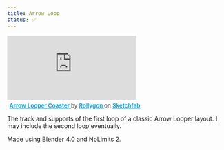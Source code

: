 ```yaml
---
title: Arrow Loop
status: ✅
---
```


<div class="sketchfab-embed-wrapper"> <iframe title="Arrow Looper Coaster" frameborder="0" allowfullscreen mozallowfullscreen="true" webkitallowfullscreen="true" allow="autoplay; fullscreen; xr-spatial-tracking" xr-spatial-tracking execution-while-out-of-viewport execution-while-not-rendered web-share src="https://sketchfab.com/models/d6c72ebc65b54876b3aad21a6027ee12/embed"> </iframe> <p style="font-size: 13px; font-weight: normal; margin: 5px; color: #4A4A4A;"> <a href="https://sketchfab.com/3d-models/arrow-looper-coaster-d6c72ebc65b54876b3aad21a6027ee12?utm_medium=embed&utm_campaign=share-popup&utm_content=d6c72ebc65b54876b3aad21a6027ee12" target="_blank" rel="nofollow" style="font-weight: bold; color: #1CAAD9;"> Arrow Looper Coaster </a> by <a href="https://sketchfab.com/Rollygon?utm_medium=embed&utm_campaign=share-popup&utm_content=d6c72ebc65b54876b3aad21a6027ee12" target="_blank" rel="nofollow" style="font-weight: bold; color: #1CAAD9;"> Rollygon </a> on <a href="https://sketchfab.com?utm_medium=embed&utm_campaign=share-popup&utm_content=d6c72ebc65b54876b3aad21a6027ee12" target="_blank" rel="nofollow" style="font-weight: bold; color: #1CAAD9;">Sketchfab</a></p></div>

The track and supports of the first loop of a classic Arrow Looper layout. I may include the second loop eventually.

Made using Blender 4.0 and NoLimits 2.